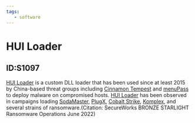 ```yaml
---
tags:
   - software
---
```

# HUI Loader
## ID:S1097
[HUI Loader](/mitre/software/S1097) is a custom DLL loader that has been used since at least 2015 by China-based threat groups including [Cinnamon Tempest](/mitre/groups/G1021) and [menuPass](/mitre/groups/G0045) to deploy malware on compromised hosts. [HUI Loader](/mitre/software/S1097) has been observed in campaigns loading [SodaMaster](/mitre/software/S0627), [PlugX](/mitre/software/S0013), [Cobalt Strike](/mitre/software/S0154), [Komplex](/mitre/software/S0162), and several strains of ransomware.(Citation: SecureWorks BRONZE STARLIGHT Ransomware Operations June 2022)

